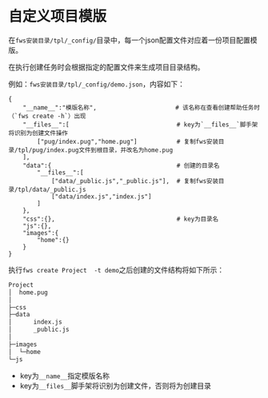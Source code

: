 # 自定义项目模版

在`fws安装目录/tpl/_config/`目录中，每一个json配置文件对应着一份项目配置模版。

在执行创建任务时会根据指定的配置文件来生成项目目录结构。

例如：`fws安装目录/tpl/_config/demo.json`，内容如下：

```text
{
    "__name__":"模版名称",                      # 该名称在查看创建帮助任务时（`fws create -h`）出现
    "__files__":[                              # key为`__files__`脚手架将识别为创建文件操作
        ["pug/index.pug","home.pug"]           # 复制fws安装目录/tpl/pug/index.pug文件到根目录，并改名为home.pug
    ],
    "data":{                                   # 创建的目录名
        "__files__":[
            ["data/_public.js","_public.js"],  # 复制fws安装目录/tpl/data/_public.js
            ["data/index.js","index.js"]            
        ]
    },
    "css":{},                                  # key为目录名
    "js":{},
    "images":{
        "home":{}
    }
}
```

执行`fws create Project  -t demo`之后创建的文件结构将如下所示：

```bash
Project
│  home.pug
│
├─css
├─data
│      index.js
│      _public.js
│
├─images
│  └─home
└─js
```

- key为`__name__`指定模版名称
- key为`__files__`脚手架将识别为创建文件，否则将为创建目录

